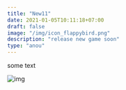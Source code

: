 ```yaml
---
title: "New11"
date: 2021-01-05T10:11:18+07:00
draft: false
image: "/img/icon_flappybird.png"
description: "release new game soon"
type: "anou"
---
```


some text

![img](/img/banner.png)